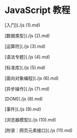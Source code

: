 

# JavaScript 教程

[入门](./js (1).md)

[数据类型](./js (2).md)

[运算符](./js (3).md)

[语法专题](./js (4).md)

[标准库](./js (5).md)

[面向对象编程](./js (6).md)

[异步操作](./js (7).md)

[DOM](./js (8).md)

[事件](./js (9).md)

[浏览器模型](./js (10).md)

[附录：网页元素接口](./js (11).md)

